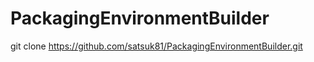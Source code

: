 # PackagingEnvironmentBuilder

git clone https://github.com/satsuk81/PackagingEnvironmentBuilder.git

